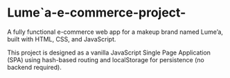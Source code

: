 # Lume`a-e-commerce-project-
A fully functional e-commerce web app for a makeup brand named Lume’a, built with HTML, CSS, and JavaScript.

This project is designed as a vanilla JavaScript Single Page Application (SPA) using hash-based routing and localStorage for persistence (no backend required).
